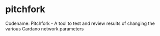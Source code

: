 # pitchfork
Codename: Pitchfork - A tool to test and review results of changing the various Cardano network parameters
